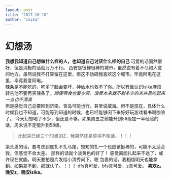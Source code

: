 ```yaml
---
layout: post
title: "2017-10-18"
author: "iSika"
---
```

# 幻想汤
**我想我知道自己想做什么样的人，也知道自己讨厌什么样的自己**
可爱的话固然很好，但是消极的话就万万不行。
西安是很棒很棒的城市，虽然说有着不尽如人意的地方，虽然说我不打算留在这里，但这不妨碍我喜欢这个城市。毕竟阿电在这里，毕竟我爱阿电。  
辣条是不能吃的，吃多了脸会变坏，神仙水也救不了你。所以有谁认识isika麻烦转告他不要再买辣条了。*顺便零食也要少买，浪费本来就不剩多少的米并且吃起来一点也不清真*  
但是感觉自己总要回到济南，青岛可能也行，甚至说威海。但不是现在，具体什么时候我也不知道，可能等到知道的时候，也已经能够闲下来好好玩游戏看书喝咖啡了。
今天幻想喝了不少，但还是不够。如果周五之前能升到56级加一半经验的话，周末说不定能升到58级。  
>比起来已经三个70级的Z，我果然还是菜得不像话。！！！ 
 
染头发的话，要考虑到底扎不扎马尾，短短的扎一个也应该挺棒的，可能不太适合我，但感觉不会太差。
那样的话就个淡黄色的好了！ 感觉离能扎起来不远了，或许现在就能。明天要拍照片发给小清秀问下。嗯
包裹的话，我相信明天也能拿到。如果拿不到，那就认了。！！！
dfs真可爱，bfs真可爱，z真可爱。
**喜欢z。
晚安z，晚安isika。**
